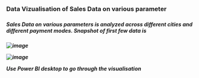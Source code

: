 
<h3>Data Vizualisation of Sales Data on various parameter<h3>
<h5>Sales Data on various parameters is analyzed across different cities and different payment modes.
Snapshot of first few data is<h5>



![image](https://github.com/user-attachments/assets/605810b9-c4dc-4107-a9e0-24c4d9094cc0)

![image](https://github.com/user-attachments/assets/04b651ae-2031-410d-85cc-d6dc6d3c82ab)

Use Power BI desktop to go through the visualisation

